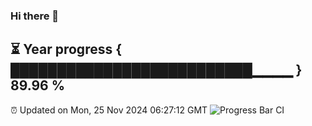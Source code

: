 ### Hi there 👋
⏳ Year progress { ██████████████████████████▁▁▁▁ } 89.96 %
---
⏰ Updated on Mon, 25 Nov 2024 06:27:12 GMT
![Progress Bar CI](https://github.com/liununu/liununu/workflows/Progress%20Bar%20CI/badge.svg)
